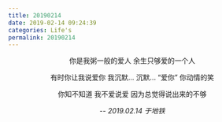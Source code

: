 ```yaml
---
title: 20190214
date: 2019-02-14 09:24:39
categories: Life's
permalink: 20190214
---
```


<center>
你是我粥一般的爱人
余生只够爱的一个人

有时你让我说爱你
我沉默...
沉默...
“爱你”
你动情的笑

你知不知道
我不爱说爱
因为总觉得说出来的不够


*--  2019.02.14 于地铁*
</center>